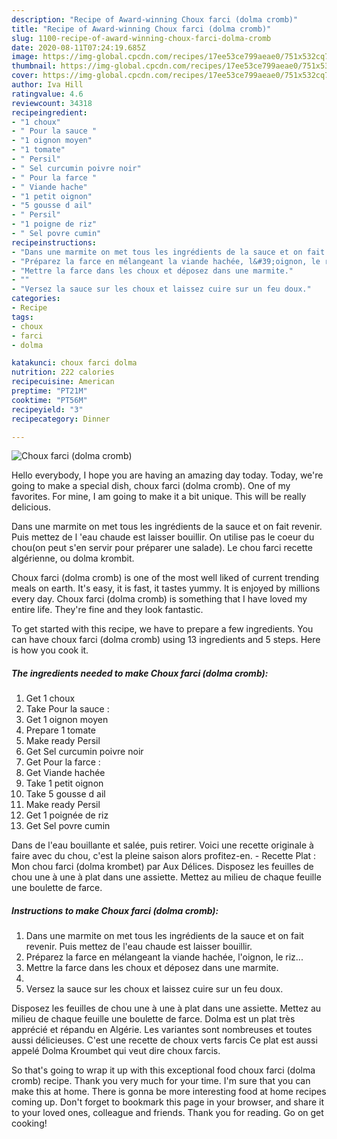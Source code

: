 ```yaml
---
description: "Recipe of Award-winning Choux farci (dolma cromb)"
title: "Recipe of Award-winning Choux farci (dolma cromb)"
slug: 1100-recipe-of-award-winning-choux-farci-dolma-cromb
date: 2020-08-11T07:24:19.685Z
image: https://img-global.cpcdn.com/recipes/17ee53ce799aeae0/751x532cq70/choux-farci-dolma-cromb-photo-principale-de-la-recette.jpg
thumbnail: https://img-global.cpcdn.com/recipes/17ee53ce799aeae0/751x532cq70/choux-farci-dolma-cromb-photo-principale-de-la-recette.jpg
cover: https://img-global.cpcdn.com/recipes/17ee53ce799aeae0/751x532cq70/choux-farci-dolma-cromb-photo-principale-de-la-recette.jpg
author: Iva Hill
ratingvalue: 4.6
reviewcount: 34318
recipeingredient:
- "1 choux"
- " Pour la sauce "
- "1 oignon moyen"
- "1 tomate"
- " Persil"
- " Sel curcumin poivre noir"
- " Pour la farce "
- " Viande hache"
- "1 petit oignon"
- "5 gousse d ail"
- " Persil"
- "1 poigne de riz"
- " Sel povre cumin"
recipeinstructions:
- "Dans une marmite on met tous les ingrédients de la sauce et on fait revenir. Puis mettez de l&#39;eau chaude est laisser bouillir."
- "Préparez la farce en mélangeant la viande hachée, l&#39;oignon, le riz..."
- "Mettre la farce dans les choux et déposez dans une marmite."
- ""
- "Versez la sauce sur les choux et laissez cuire sur un feu doux."
categories:
- Recipe
tags:
- choux
- farci
- dolma

katakunci: choux farci dolma 
nutrition: 222 calories
recipecuisine: American
preptime: "PT21M"
cooktime: "PT56M"
recipeyield: "3"
recipecategory: Dinner

---
```



![Choux farci (dolma cromb)](https://img-global.cpcdn.com/recipes/17ee53ce799aeae0/751x532cq70/choux-farci-dolma-cromb-photo-principale-de-la-recette.jpg)

Hello everybody, I hope you are having an amazing day today. Today, we're going to make a special dish, choux farci (dolma cromb). One of my favorites. For mine, I am going to make it a bit unique. This will be really delicious.

Dans une marmite on met tous les ingrédients de la sauce et on fait revenir. Puis mettez de l &#39;eau chaude est laisser bouillir. On utilise pas le coeur du chou(on peut s&#39;en servir pour préparer une salade). Le chou farci recette algérienne, ou dolma krombit.

Choux farci (dolma cromb) is one of the most well liked of current trending meals on earth. It's easy, it is fast, it tastes yummy. It is enjoyed by millions every day. Choux farci (dolma cromb) is something that I have loved my entire life. They're fine and they look fantastic.


To get started with this recipe, we have to prepare a few ingredients. You can have choux farci (dolma cromb) using 13 ingredients and 5 steps. Here is how you cook it.

<!--inarticleads1-->

##### The ingredients needed to make Choux farci (dolma cromb):

1. Get 1 choux
1. Take  Pour la sauce :
1. Get 1 oignon moyen
1. Prepare 1 tomate
1. Make ready  Persil
1. Get  Sel curcumin poivre noir
1. Get  Pour la farce :
1. Get  Viande hachée
1. Take 1 petit oignon
1. Take 5 gousse d ail
1. Make ready  Persil
1. Get 1 poignée de riz
1. Get  Sel povre cumin


Dans de l&#39;eau bouillante et salée, puis retirer. Voici une recette originale à faire avec du chou, c&#39;est la pleine saison alors profitez-en. - Recette Plat : Mon chou farci (dolma krombet) par Aux Délices. Disposez les feuilles de chou une à une à plat dans une assiette. Mettez au milieu de chaque feuille une boulette de farce. 

<!--inarticleads2-->

##### Instructions to make Choux farci (dolma cromb):

1. Dans une marmite on met tous les ingrédients de la sauce et on fait revenir. Puis mettez de l&#39;eau chaude est laisser bouillir.
1. Préparez la farce en mélangeant la viande hachée, l&#39;oignon, le riz...
1. Mettre la farce dans les choux et déposez dans une marmite.
1. 
1. Versez la sauce sur les choux et laissez cuire sur un feu doux.


Disposez les feuilles de chou une à une à plat dans une assiette. Mettez au milieu de chaque feuille une boulette de farce. Dolma est un plat très apprécié et répandu en Algérie. Les variantes sont nombreuses et toutes aussi délicieuses. C&#39;est une recette de choux verts farcis Ce plat est aussi appelé Dolma Kroumbet qui veut dire choux farcis. 

So that's going to wrap it up with this exceptional food choux farci (dolma cromb) recipe. Thank you very much for your time. I'm sure that you can make this at home. There is gonna be more interesting food at home recipes coming up. Don't forget to bookmark this page in your browser, and share it to your loved ones, colleague and friends. Thank you for reading. Go on get cooking!
